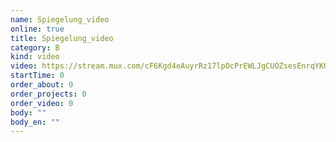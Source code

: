 ```yaml
---
name: Spiegelung_video
online: true
title: Spiegelung_video
category: B
kind: video
video: https://stream.mux.com/cF6Kgd4eAuyrRz17lpOcPrEWLJgCUOZsesEnrqYKO01E.m3u8
startTime: 0
order_about: 0
order_projects: 0
order_video: 0
body: ""
body_en: ""
---
```

